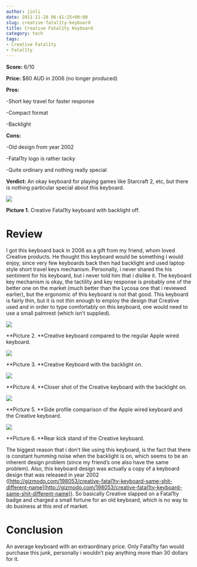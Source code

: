 ```yaml
---
author: jinli
date: 2011-11-28 06:41:25+00:00
slug: creative-fatal1ty-keyboard
title: Creative Fatal1ty Keyboard
category: tech
tags:
- Creative Fatal1ty
- Fatal1ty
---
```


**Score:** 6/10

**Price:** $80 AUD in 2006 (no longer produced)

**Pros:**

-Short key travel for faster response

-Compact format

-Backlight

**Cons:**

-Old design from year 2002

-Fatal1ty logo is rather tacky

-Quite ordinary and nothing really special

**Verdict:** An okay keyboard for playing games like Starcraft 2, etc, but there is nothing particular special about this keyboard.


[![](http://thinkorama.files.wordpress.com/2011/07/img_0499.jpg?w=448&h=336)](http://thinkorama.files.wordpress.com/2011/07/img_0499.jpg)




**Picture 1.** Creative Fatal1ty keyboard with backlight off.





# Review


I got this keyboard back in 2006 as a gift from my friend, whom loved Creative products. He thought this keyboard would be something i would enjoy, since very few keyboards back then had backlight and used laptop style short travel keys mechanism. Personally, i never shared the his sentiment for his keyboard, but i never told him that i dislike it. The keyboard key mechanism is okay, the tactility and key response is probably one of the better one on the market (much better than the Lycosa one that i reviewed earlier), but the ergonomic of this keyboard is not that good. This keyboard is fairly thin, but it is not thin enough to employ the design that Creative used and in order to type comfortably on this keyboard, one would need to use a small palmrest (which isn’t supplied).




[![](http://thinkorama.files.wordpress.com/2011/07/img_0500.jpg?w=448&h=336)](http://thinkorama.files.wordpress.com/2011/07/img_0500.jpg)




**Picture 2. **Creative keyboard compared to the regular Apple wired keyboard.




[![](http://thinkorama.files.wordpress.com/2011/07/img_0501.jpg?w=448&h=336)](http://thinkorama.files.wordpress.com/2011/07/img_0501.jpg)




**Picture 3. **Creative Keyboard with the backlight on.




[![](http://thinkorama.files.wordpress.com/2011/07/img_0502.jpg?w=448&h=336)](http://thinkorama.files.wordpress.com/2011/07/img_0502.jpg)




**Picture 4. **Closer shot of the Creative keyboard with the backlight on.





[![](http://thinkorama.files.wordpress.com/2011/07/img_0503.jpg?w=448&h=336)](http://thinkorama.files.wordpress.com/2011/07/img_0503.jpg)




**Picture 5. **Side profile comparison of the Apple wired keyboard and the Creative keyboard.




[![](http://thinkorama.files.wordpress.com/2011/07/img_0505.jpg?w=448&h=336)](http://thinkorama.files.wordpress.com/2011/07/img_0505.jpg)




**Picture 6. **Rear kick stand of the Creative keyboard.


The biggest reason that i don’t like using this keyboard, is the fact that there is constant humming noise when the backlight is on, which seems to be an inherent design problem (since my friend’s one also have the same problem). Also, this keyboard design was actually a copy of a keyboard design that was released in year 2002 ([http://gizmodo.com/198053/creative-fatal1ty-keyboard-same-shit-different-name](http://gizmodo.com/198053/creative-fatal1ty-keyboard-same-shit-different-name)). So basically Creative slapped on a Fatal1ty badge and charged a small fortune for an old keyboard, which is no way to do business at this end of market.




# Conclusion


An average keyboard with an extraordinary price. Only Fatal1ty fan would purchase this junk, personally i wouldn’t pay anything more than 30 dollars for it.


